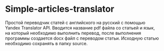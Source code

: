 # Simple-articles-translator
Простой переводчик статей с английского на русский с помощью Yandex Translator API.
Вводится название pdf файла со статьей и язык, на который необходимо выполнить перевод, после выполнения программы создается docx файл с переводом статьи. Исходную статью необходимо сохранять в папку source.